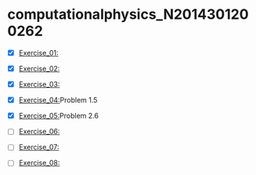 # computationalphysics_N2014301200262
- [x] [Exercise_01:](https://github.com/xiongpeiyu/computationalphysics_N2014301200262/edit/master/README.md)
  
- [x] [Exercise_02:](https://www.zybuluo.com/peiyu/note/503102)
  
- [x] [Exercise_03:](https://www.zybuluo.com/peiyu/note/512685)
  
- [x] [Exercise_04:](https://www.zybuluo.com/peiyu/note/524578)Problem 1.5
  
- [x] [Exercise_05:](https://www.zybuluo.com/peiyu/note/533883)Problem 2.6
  
- [ ] [Exercise_06:](https://github.com/xiongpeiyu/computationalphysics_N2014301200262/edit/master/README.md)
  
- [ ] [Exercise_07:](https://github.com/xiongpeiyu/computationalphysics_N2014301200262/edit/master/README.md)
  
- [ ] [Exercise_08:](https://github.com/xiongpeiyu/computationalphysics_N2014301200262/edit/master/README.md)
